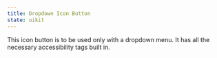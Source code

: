 ```yaml
---
title: Dropdown Icon Button
state: uikit
---
```


This icon button is to be used only with a dropdown menu.  It has all the necessary accessibility tags built in.
